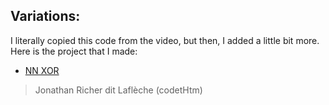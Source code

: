 ## Variations:

I literally copied this code from the video,
but then, I added a little bit more. Here is
the project that I made: 
* [NN XOR](https://codemehtm.github.io/nn)
> Jonathan Richer dit Laflèche (codetHtm)
